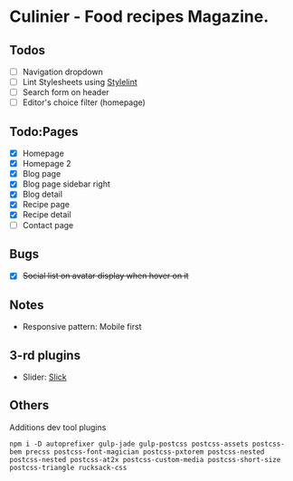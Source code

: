 # Culinier - Food recipes Magazine.

## Todos

- [ ] Navigation dropdown
- [ ] Lint Stylesheets using [Stylelint](http://stylelint.io)
- [ ] Search form on header
- [ ] Editor's choice filter (homepage)

## Todo:Pages

- [x] Homepage
- [x] Homepage 2
- [x] Blog page
- [x] Blog page sidebar right
- [x] Blog detail
- [x] Recipe page
- [x] Recipe detail
- [ ] Contact page

## Bugs

- [x] ~~Social list on avatar display when hover on it~~

## Notes

* Responsive pattern: Mobile first

## 3-rd plugins

* Slider: [Slick](http://kenwheeler.github.io/slick/)

## Others

Additions dev tool plugins

```
npm i -D autoprefixer gulp-jade gulp-postcss postcss-assets postcss-bem precss postcss-font-magician postcss-pxtorem postcss-nested postcss-nested postcss-at2x postcss-custom-media postcss-short-size postcss-triangle rucksack-css
```
